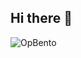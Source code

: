 ## Hi there 👋
![OpBento](https://firebasestorage.googleapis.com/v0/b/smartkaksha-fe32c.appspot.com/o/opbento%2Fxeshan6986d3e.png?alt=media)
<!--
**xeshan69/xeshan69** is a ✨ _special_ ✨ repository because its `README.md` (this file) appears on your GitHub profile.

Here are some ideas to get you started:

- 🔭 I’m currently working on ...
- 🌱 I’m currently learning ...
- 👯 I’m looking to collaborate on ...
- 🤔 I’m looking for help with ...
- 💬 Ask me about ...
- 📫 How to reach me: ...
- 😄 Pronouns: ...
- ⚡ Fun fact: ...
-->
